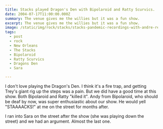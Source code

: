 ```yaml
---
title: Stacks played Dragon's Den with Bipolaroid and Ratty Scurvics.
date: 2004-07-17T11:00:00.000Z
summary: The venue gives me the willies but it was a fun show.
excerpt: The venue gives me the willies but it was a fun show.
image: /static/img/rock/stacks/stacks-pandemic-recordings-with-andre-red.jpg
tags:
  - post 
  - rock
  - New Orleans
  - The Stacks
  - Bipolaroid
  - Ratty Scurvics
  - Dragons Den
  - Sara

---
```


I don't love playing the Dragon's Den. I think it's a fire trap, and getting Trey's giant rig up the steps was a pain. But we did have a good time at this show. Both Bipolaroid and Ratty "killed it". Andy from Bipolaroid, who should be deaf by now, was super enthusiastic about our show. He would yell "STAAAACKS!" at me on the street for months after.

I ran into Sara on the street after the show (she was playing down the street) and we had an argument. Almost the last one.

